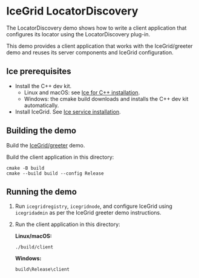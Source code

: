 # IceGrid LocatorDiscovery

The LocatorDiscovery demo shows how to write a client application that configures its locator using the
LocatorDiscovery plug-in.

This demo provides a client application that works with the IceGrid/greeter demo and reuses its server components and
IceGrid configuration.

## Ice prerequisites

- Install the C++ dev kit.
  - Linux and macOS: see [Ice for C++ installation].
  - Windows: the cmake build downloads and installs the C++ dev kit automatically.
- Install IceGrid. See [Ice service installation].

## Building the demo

Build the [IceGrid/greeter](../greeter) demo.

Build the client application in this directory:

```shell
cmake -B build
cmake --build build --config Release
```

## Running the demo

1. Run `icegridregistry`, `icegridnode`, and configure IceGrid using `icegridadmin` as per the IceGrid greeter demo
   instructions.

2. Run the client application in this directory:

    **Linux/macOS:**

    ```shell
    ./build/client
    ```

    **Windows:**

    ```shell
    build\Release\client
    ```

[Ice for C++ installation]: https://github.com/zeroc-ice/ice/blob/main/NIGHTLY.md#ice-for-c
[Ice service installation]: https://github.com/zeroc-ice/ice/blob/main/NIGHTLY.md#ice-services

